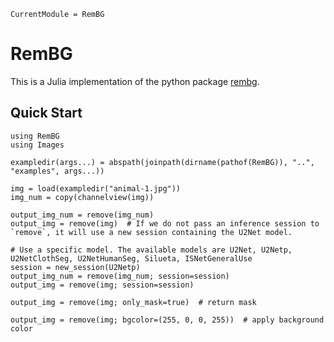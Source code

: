 ```@meta
CurrentModule = RemBG
```

# RemBG

This is a Julia implementation of the python package [rembg](https://github.com/danielgatis/rembg).

## Quick Start
```@example quick_start
using RemBG
using Images

exampledir(args...) = abspath(joinpath(dirname(pathof(RemBG)), "..", "examples", args...))

img = load(exampledir("animal-1.jpg"))
img_num = copy(channelview(img))

output_img_num = remove(img_num)
output_img = remove(img)  # If we do not pass an inference session to `remove`, it will use a new session containing the U2Net model.
```

```@example quick_start
# Use a specific model. The available models are U2Net, U2Netp, U2NetClothSeg, U2NetHumanSeg, Silueta, ISNetGeneralUse
session = new_session(U2Netp)
output_img_num = remove(img_num; session=session)
output_img = remove(img; session=session)
```

```@example quick_start
output_img = remove(img; only_mask=true)  # return mask
```

```@example quick_start
output_img = remove(img; bgcolor=(255, 0, 0, 255))  # apply background color
```